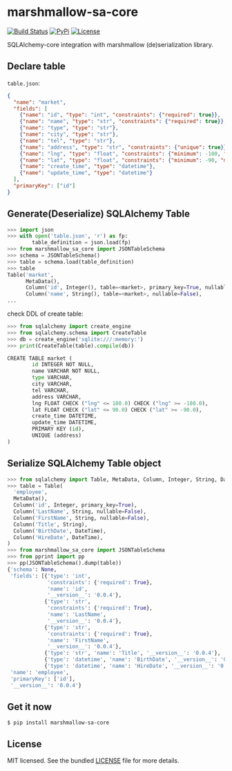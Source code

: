 # marshmallow-sa-core

[![Build Status](https://github.com/featureoverload/marshmallow-sa-core/actions/workflows/python-package.yml/badge.svg)](https://github.com/featureoverload/marshmallow-sa-core/actions?query=workflow%3Apython-package)
[![PyPi](https://img.shields.io/pypi/v/marshmallow-sa-core.svg)](https://pypi.org/project/marshmallow-sa-core)
[![License](https://img.shields.io/github/license/featureoverload/marshmallow-sa-core.svg)](LICENSE)

SQLAlchemy-core integration with marshmallow (de)serialization library.


## Declare table

`table.json`:

```json
{
  "name": "market",
  "fields": [
    {"name": "id", "type": "int", "constraints": {"required": true}},
    {"name": "name", "type": "str", "constraints": {"required": true}},
    {"name": "type", "type": "str"},
    {"name": "city", "type": "str"},
    {"name": "tel", "type": "str"},
    {"name": "address", "type": "str", "constraints": {"unique": true}},
    {"name": "lng", "type": "float", "constraints": {"minimum": -180, "maximum": 180}},
    {"name": "lat", "type": "float", "constraints": {"minimum": -90, "maximum": 90}},
    {"name": "create_time", "type": "datetime"},
    {"name": "update_time", "type": "datetime"}
  ],
  "primaryKey": ["id"]
}
```

## Generate(Deserialize) SQLAlchemy Table

```python
>>> import json
>>> with open('table.json', 'r') as fp:
        table_definition = json.load(fp)
>>> from marshmallow_sa_core import JSONTableSchema
>>> schema = JSONTableSchema()
>>> table = schema.load(table_definition)
>>> table
Table('market',
      MetaData(),
      Column('id', Integer(), table=<market>, primary_key=True, nullable=False),
      Column('name', String(), table=<market>, nullable=False),
...
```

check DDL of create table:

```python
>>> from sqlalchemy import create_engine
>>> from sqlalchemy.schema import CreateTable
>>> db = create_engine('sqlite:///:memory:')
>>> print(CreateTable(table).compile(db))

CREATE TABLE market (
        id INTEGER NOT NULL, 
        name VARCHAR NOT NULL, 
        type VARCHAR, 
        city VARCHAR, 
        tel VARCHAR, 
        address VARCHAR, 
        lng FLOAT CHECK ("lng" <= 180.0) CHECK ("lng" >= -180.0), 
        lat FLOAT CHECK ("lat" <= 90.0) CHECK ("lat" >= -90.0), 
        create_time DATETIME, 
        update_time DATETIME, 
        PRIMARY KEY (id), 
        UNIQUE (address)
)

```

## Serialize SQLAlchemy Table object

```python
>>> from sqlalchemy import Table, MetaData, Column, Integer, String, DateTime
>>> table = Table(
  'employee',
  MetaData(),
  Column('id', Integer, primary_key=True),
  Column('LastName', String, nullable=False),
  Column('FirstName', String, nullable=False),
  Column('Title', String),
  Column('BirthDate', DateTime),
  Column('HireDate', DateTime),
)
>>> from marshmallow_sa_core import JSONTableSchema
>>> from pprint import pp
>>> pp(JSONTableSchema().dump(table))
{'schema': None,
 'fields': [{'type': 'int',
             'constraints': {'required': True},
             'name': 'id',
             '__version__': '0.0.4'},
            {'type': 'str',
             'constraints': {'required': True},
             'name': 'LastName',
             '__version__': '0.0.4'},
            {'type': 'str',
             'constraints': {'required': True},
             'name': 'FirstName',
             '__version__': '0.0.4'},
            {'type': 'str', 'name': 'Title', '__version__': '0.0.4'},
            {'type': 'datetime', 'name': 'BirthDate', '__version__': '0.0.4'},
            {'type': 'datetime', 'name': 'HireDate', '__version__': '0.0.4'}],
 'name': 'employee',
 'primaryKey': ['id'],
 '__version__': '0.0.4'}
```


## Get it now

```shell
$ pip install marshmallow-sa-core
```

## License

MIT licensed. See the bundled [LICENSE](./LICENSE) file for more details.
